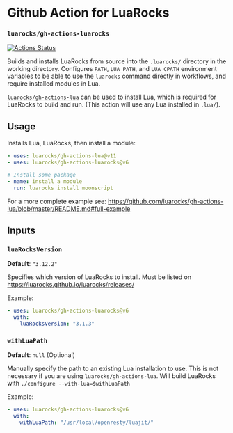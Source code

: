 # Github Action for LuaRocks

### `luarocks/gh-actions-luarocks`

[![Actions Status](https://github.com/luarocks/gh-actions-luarocks/workflows/test/badge.svg)](https://github.com/luarocks/gh-actions-luarocks/actions)

Builds and installs LuaRocks from source into the `.luarocks/` directory in the working directory. Configures `PATH`, `LUA_PATH`, and `LUA_CPATH` environment variables to be able to use the `luarocks` command directly in workflows, and require installed modules in Lua.

[`luarocks/gh-actions-lua`](https://github.com/marketplace/actions/install-lua-luajit) can be used to install Lua, which is required for LuaRocks to build and run. (This action will use any Lua installed in `.lua/`).

## Usage

Installs Lua, LuaRocks, then install a module:

```yaml
- uses: luarocks/gh-actions-lua@v11
- uses: luarocks/gh-actions-luarocks@v6

# Install some package
- name: install a module
  run: luarocks install moonscript
```

For a more complete example see: https://github.com/luarocks/gh-actions-lua/blob/master/README.md#full-example

## Inputs

### `luaRocksVersion`

**Default**: `"3.12.2"`

Specifies which version of LuaRocks to install. Must be listed on https://luarocks.github.io/luarocks/releases/

Example:

```yaml
- uses: luarocks/gh-actions-luarocks@v6
  with:
    luaRocksVersion: "3.1.3"
```

### `withLuaPath`

**Default**: `null` (Optional)

Manually specify the path to an existing Lua installation to use. This is not
necessary if you are using `luarocks/gh-actions-lua`. Will build LuaRocks with
`./configure --with-lua=$withLuaPath`

Example:

```yaml
- uses: luarocks/gh-actions-luarocks@v6
  with:
    withLuaPath: "/usr/local/openresty/luajit/"
```
